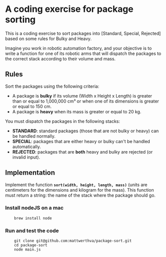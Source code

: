 # A coding exercise for package sorting
This is a coding exercise to sort packages into [Standard, Special, Rejected] based on some rules for Bulky and Heavy.

Imagine you work in robotic automation factory, and your objective is to write a function for one of its robotic arms that will dispatch the packages to the correct stack according to their volume and mass.

## Rules

Sort the packages using the following criteria:

- A package is **bulky** if its volume (Width x Height x Length) is greater than or equal to 1,000,000 cm³ or when one of its dimensions is greater or equal to 150 cm.
- A package is **heavy** when its mass is greater or equal to 20 kg.

You must dispatch the packages in the following stacks:

- **STANDARD**: standard packages (those that are not bulky or heavy) can be handled normally.
- **SPECIAL**: packages that are either heavy or bulky can't be handled automatically.
- **REJECTED**: packages that are **both** heavy and bulky are rejected (or invalid input).

## Implementation

Implement the function **`sort(width, height, length, mass)`** (units are centimeters for the dimensions and kilogram for the mass). This function must return a string: the name of the stack where the package should go.

### Install nodeJS on a mac
```
    brew install node
```

### Run and test the code
```
    git clone git@github.com:mattwerthva/package-sort.git
    cd package-sort
    node main.js
```






